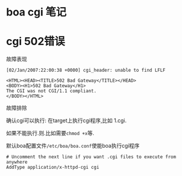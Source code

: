 # boa cgi 笔记

# cgi 502错误

故障表现

```
[02/Jan/2007:22:00:38 +0000] cgi_header: unable to find LFLF
```
```
<HTML><HEAD><TITLE>502 Bad Gateway</TITLE></HEAD>
<BODY><H1>502 Bad Gateway</H1>
The CGI was not CGI/1.1 compliant.
</BODY></HTML>
```

故障排除

确认cgi可以执行: 在target上执行cgi程序,比如 1.cgi.

如果不能执行.则.比如需要`chmod +x`等.

默认boa配置文件`/etc/boa/boa.conf`使能boa执行cgi程序

```
# Uncomment the next line if you want .cgi files to execute from anywhere   
AddType application/x-httpd-cgi cgi  
```
